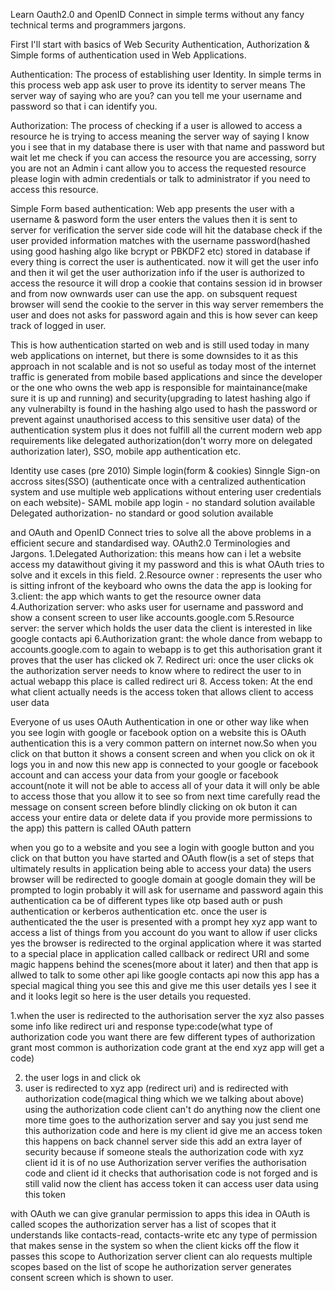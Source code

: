 
Learn Oauth2.0 and OpenID Connect in simple terms without any fancy technical terms and programmers jargons.


First I'll start with basics of Web Security 
Authentication, Authorization & Simple forms of authentication used in Web Applications.


Authentication: The process of establishing user Identity. In simple terms in this process web app
ask user to prove its identity to server means The server way of saying who are you? can you tell me your username and password so that i can identify you.

Authorization: The process of checking if a user is allowed to access a resource he is trying to access
meaning the server way of saying I know you i see that in my database there is user with that name and password but wait let me check if you can access the resource you are accessing, sorry you are
not an Admin i cant allow you to access the requested resource please login with admin credentials or 
talk to administrator if you need to access this resource.


Simple Form based authentication: Web app presents the user with a username & pasword form the user
enters the values then it is sent to server for verification the server side code will hit the database
check if the user provided information matches with the username password(hashed using good hashing algo like bcrypt or PBKDF2 etc) stored in database if every thing is correct the user is authenticated. now it will get the user info and then it wil get the user authorization info if the user is authorized to
access the resource it will drop a cookie that contains session id in browser and from now ownwards user can use the app. on subsquent request browser will send the cookie to the server in this way server remembers the user and does not asks for password again and this is how sever  can keep track of logged in user.

This is how authentication started on web and is still used today in many web applications on
internet, but there is some downsides to it as this approach  in not scalable and is not so useful as
today most of the internet traffic is generated from mobile based applications and since the developer or the one who owns the web app is responsible for maintainance(make sure it is up and running) and security(upgrading to latest hashing algo if any vulnerabilty is found in the hashing algo used to hash the password or prevent against unauthorised access to this sensitive user data) of the authentication system plus it does not fulfill all  the current modern web app requirements
like delegated authorization(don't worry more on delegated authorization later),  SSO, mobile app authentication etc.

Identity use cases (pre 2010)
Simple login(form & cookies)
Sinngle Sign-on accross sites(SSO) (authenticate once with a centralized authentication system and use
multiple web applications without entering  user credentials on each website)- SAML
mobile app login - no standard solution available
Delegated authorization- no standard or good solution available

and OAuth and OpenID Connect tries to solve all the above problems in a efficient secure and  standardised way.
OAuth2.0 Terminologies and Jargons.
1.Delegated Authorization: this means how can i let a website access my datawithout giving it my password and this is what OAuth tries to solve and it excels in this field.
2.Resource owner : represents the user who is sitting infront of the keyboard who owns the data the app is looking for
3.client: the app which wants to get the resource owner data
4.Authorization server: who asks user for username and password and show a consent screen to user like accounts.google.com
5.Resource server: the server which holds the user data the client is interested in like google contacts api
6.Authorization  grant: the whole dance from webapp to accounts.google.com to again to webapp is to get this authorisation grant it proves that the user has clicked ok
7. Redirect uri: once the user clicks ok the authorization server needs to know where to redirect the user to in actual webapp this place is called redirect uri
8. Access token: At the end what client actually needs is the access token that allows client to access user data



Everyone of us uses OAuth Authentication in one or other way like when you see login with google or facebook option on a website this is OAuth authentication this is a very common pattern on internet now.So when you click on that button it shows a consent screen and when you click on ok it logs you in and now this new app is connected to your google or facebook account and can access your data from your google or facebook account(note it will not be able to access all of your data it will only
be able to access those that you allow it to see so from next time carefully read the message on consent screen before blindly clicking on ok buton it can access your entire data or delete data if
you provide more permissions to the app) this pattern is called OAuth pattern


when you go to a website and you see a login with google button and you click on that button you have started and OAuth flow(is a set of steps that ultimately results in application being able to access
your data) the users browser  will be redirected to google domain at google domain they will be prompted to login probably it will ask for username and password again this authentication ca be of different types like otp based auth or push authentication or kerberos authentication etc. once the user is authenticated the the user is presented with a prompt hey xyz app want to access a list of things from you account do you want to allow if user clicks yes the browser is redirected to the orginal application where it was started to a special place in application called callback or redirect URI and some magic happens behind the scenes(more about it later) and then that app is allwed to talk to some other api like google contacts api now this app has a special magical thing you see this and give me this user details yes I see it and it looks legit so here is the user details you requested.


1.when the user is redirected to the authorisation server the xyz also passes some info like redirect uri and response type:code(what type of authorization code you want there are few different types of authorization grant most common is authorization code grant at the end xyz app will get a code)

2. the user logs in and click ok
3. user is redirected to xyz app (redirect uri) and is redirected with authorization code(magical thing which we we talking about above) using the authorization code client can't do anything 
now the client one more time goes to the authorization server and say you just send me this authorization code and here is my client id give me an access token this happens on back channel server side this add an extra layer of security because if someone steals the authorization code with xyz client id it is of no use Authorization server verifies the authorisation code and client id it checks that authorisation code is not forged and is still valid now the client has access token it can access user data using this token

with OAuth we can give granular permission to apps this idea in OAuth is called scopes
the authorization server has a list of scopes that it understands like contacts-read, contacts-write etc any type of permission that makes sense in the system so when the client kicks off the flow it passes this scope to Authorization server client can alo requests multiple scopes based on the list of scope he authorization server generates consent screen which is shown to user.
